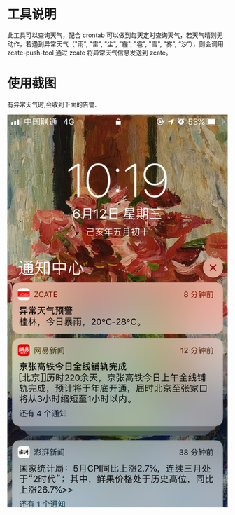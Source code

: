 # 工具说明

此工具可以查询天气，配合 crontab 可以做到每天定时查询天气，若天气晴则无动作，若遇到异常天气（"雨", "雷", "尘", "霾", "雹", "雪", "雾", “沙”），则会调用 zcate-push-tool 通过 zcate 将异常天气信息发送到 zcate。

# 使用截图

有异常天气时,会收到下面的告警.

![weather](IMG_3122.png)

